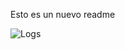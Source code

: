 Esto es un nuevo readme

![Logs](https://raw.githubusercontent.com/alexis25yo/sistema-bancario/main/sistemaRamas.png)
